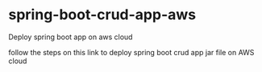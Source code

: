 # spring-boot-crud-app-aws
Deploy spring boot app on aws cloud

follow the steps on this link to deploy spring boot crud app jar file on AWS cloud
